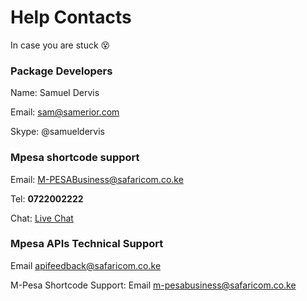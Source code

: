 # Help Contacts

In case you are stuck :dizzy_face: 

### Package Developers
 Name: Samuel Dervis
 
 Email: [sam@samerior.com](mailto:sam@samerior.com)
 
 Skype: @samueldervis 
 
 ### Mpesa shortcode support
 
 Email: [M-PESABusiness@safaricom.co.ke](mailto:M-PESABusiness@safaricom.co.ke)

 Tel: **0722002222**
 
 Chat: [Live Chat](https://developer.safaricom.co.ke/content/contact-us)
 
### Mpesa APIs Technical Support

Email [apifeedback@safaricom.co.ke](mailto:apifeedback@safaricom.co.ke)
 
 M-Pesa Shortcode Support: Email m-pesabusiness@safaricom.co.ke